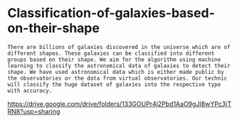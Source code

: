 # Classification-of-galaxies-based-on-their-shape
    There are billions of galaxies discovered in the universe which are of different shapes. These galaxies can be classified into different groups based on their shape. We aim for the algorithm using machine learning to classify the astronomical data of galaxies to detect their shape. We have used astronomical data which is either made public by the observatories or the data from virtual observatories. Our technic will classify the huge dataset of galaxies into the respective type with accuracy.
https://drive.google.com/drive/folders/133GOUPr4j2Pbd1AaO9gJI8wYPc3jTRN8?usp=sharing
